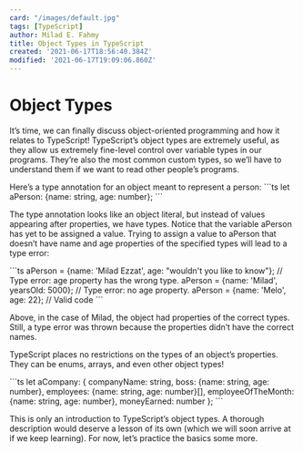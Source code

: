 ```yaml
---
card: "/images/default.jpg"
tags: [TypeScript]
author: Milad E. Fahmy
title: Object Types in TypeScript
created: '2021-06-17T18:56:40.384Z'
modified: '2021-06-17T19:09:06.860Z'
---
```

# Object Types
<p>It’s time, we can finally discuss object-oriented programming and how it relates to TypeScript! TypeScript’s object types are extremely useful, as they allow us extremely fine-level control over variable types in our programs. They’re also the most common custom types, so we’ll have to understand them if we want to read other people’s programs.</p>
Here’s a type annotation for an object meant to represent a person:
```ts
let aPerson: {name: string, age: number};
```
<p>The type annotation looks like an object literal, but instead of values appearing after properties, we have types. Notice that the variable aPerson has yet to be assigned a value. Trying to assign a value to aPerson that doesn’t have name and age properties of the specified types will lead to a type error:</p>
```ts
aPerson = {name: 'Milad Ezzat', age: "wouldn't you like to know"}; // Type error: age property has the wrong type.
aPerson = {name: 'Milad', yearsOld: 5000}; // Type error: no age property.
aPerson = {name: 'Melo', age: 22}; // Valid code
```
<p>Above, in the case of Milad, the object had properties of the correct types. Still, a type error was thrown because the properties didn’t have the correct names. </p>
<p>TypeScript places no restrictions on the types of an object’s properties. They can be enums, arrays, and even other object types!</p>
```ts
let aCompany: {
companyName: string,
boss: {name: string, age: number},
employees: {name: string, age: number}[],
employeeOfTheMonth: {name: string, age: number},
moneyEarned: number
};
```
<p>
This is only an introduction to TypeScript’s object types. A thorough description would deserve a lesson of its own (which we will soon arrive at if we keep learning). For now, let’s practice the basics some more. </p>
